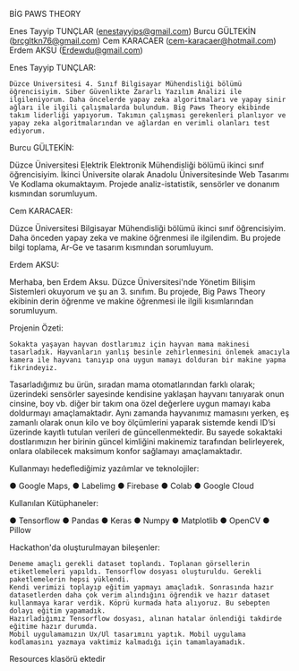 BİG PAWS THEORY 



Enes Tayyip TUNÇLAR                          (enestayyips@gmail.com) 
Burcu GÜLTEKİN                               (brcgltkn76@gmail.com) 
Cem KARACAER                                 (cem-karacaer@hotmail.com) 
Erdem AKSU                                   (Erdewdu@gmail.com) 




Enes Tayyip TUNÇLAR:		

	Düzce Üniversitesi 4. Sınıf Bilgisayar Mühendisliği bölümü öğrencisiyim. Siber Güvenlikte Zararlı Yazılım Analizi ile ilgileniyorum. Daha öncelerde yapay zeka algoritmaları ve yapay sinir ağları ile ilgili çalışmalarda bulundum. Big Paws Theory ekibinde takım liderliği yapıyorum. Takımın çalışması gerekenleri planlıyor ve yapay zeka algoritmalarından ve ağlardan en verimli olanları test ediyorum.

Burcu GÜLTEKİN:

Düzce Üniversitesi Elektrik Elektronik Mühendisliği bölümü ikinci sınıf öğrencisiyim. İkinci Üniversite olarak Anadolu Üniversitesinde Web Tasarımı Ve Kodlama okumaktayım. Projede analiz-istatistik, sensörler ve donanım kısmından sorumluyum.

Cem KARACAER:

Düzce Üniversitesi Bilgisayar Mühendisliği bölümü ikinci sınıf öğrencisiyim. Daha önceden yapay zeka ve makine öğrenmesi ile ilgilendim. Bu projede bilgi toplama, Ar-Ge ve tasarım kısmından sorumluyum.

Erdem AKSU:

Merhaba, ben Erdem Aksu. Düzce Üniversitesi'nde Yönetim Bilişim Sistemleri okuyorum ve şu an 3. sınıfım. Bu projede, Big Paws Theory ekibinin derin öğrenme ve makine öğrenmesi ile ilgili kısımlarından sorumluyum.	





Projenin Özeti:

	Sokakta yaşayan hayvan dostlarımız için hayvan mama makinesi tasarladık. Hayvanların yanlış besinle zehirlenmesini önlemek amacıyla kamera ile hayvanı tanıyıp ona uygun mamayı dolduran bir makine yapma fikrindeyiz.

Tasarladığımız bu ürün, sıradan mama otomatlarından farklı olarak; üzerindeki sensörler sayesinde kendisine yaklaşan hayvanı tanıyarak onun cinsine, boy vb. diğer bir takım ona özel değerlere uygun mamayı kaba doldurmayı amaçlamaktadır. Aynı zamanda hayvanımız mamasını yerken, eş zamanlı olarak onun kilo ve boy ölçümlerini yaparak sistemde kendi ID’si üzerinde kayıtlı tutulan verileri de güncellenmektedir. Bu sayede sokaktaki dostlarımızın her birinin güncel kimliğini makinemiz tarafından belirleyerek, onlara olabilecek maksimum konfor sağlamayı amaçlamaktadır.
	

Kullanmayı hedeflediğimiz yazılımlar ve teknolojiler:

●	Google Maps,
●	Labelimg
●	Firebase
●	Colab
●	Google Cloud


Kullanılan Kütüphaneler:

●	Tensorflow
●	Pandas
●	Keras
●	Numpy
●	Matplotlib
●	OpenCV
●	Pillow

Hackathon'da oluşturulmayan bileşenler:

	Deneme amaçlı gerekli dataset toplandı. Toplanan görsellerin etiketlemeleri yapıldı. Tensorflow dosyası oluşturuldu. Gerekli paketlemelerin hepsi yüklendi. 
	Kendi verimizi toplayıp eğitim yapmayı amaçladık. Sonrasında hazır datasetlerden daha çok verim alındığını öğrendik ve hazır dataset kullanmaya karar verdik. Köprü kurmada hata alıyoruz. Bu sebepten dolayı eğitim yapamadık.
	Hazırladığımız Tensorflow dosyası, alınan hatalar önlendiği takdirde  eğitime hazır durumda. 
	Mobil uygulamamızın Ux/Ul tasarımını yaptık. Mobil uygulama kodlamasını yazmaya vaktimiz kalmadığı için tamamlayamadık. 




Resources klasörü ektedir
